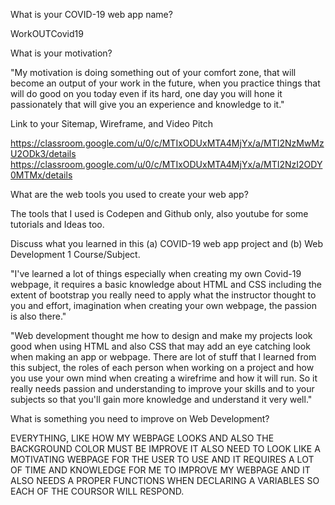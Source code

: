 What is your COVID-19 web app name?

WorkOUTCovid19

What is your motivation?

"My motivation is doing something out of your comfort zone, that will become an output of your work in the future, when you practice things that will do good on you today even if its hard, one day you will hone it passionately that will give you an experience and knowledge to it."

Link to your Sitemap, Wireframe, and Video Pitch

https://classroom.google.com/u/0/c/MTIxODUxMTA4MjYx/a/MTI2NzMwMzU2ODk3/details
https://classroom.google.com/u/0/c/MTIxODUxMTA4MjYx/a/MTI2NzI2ODY0MTMx/details

What are the web tools you used to create your web app?

The tools that I used is Codepen and Github only, also youtube for some tutorials and Ideas too.

Discuss what you learned in this (a) COVID-19 web app project and (b) Web Development 1 Course/Subject. 

"I've learned a lot of things especially when creating my own Covid-19 webpage, it requires a basic knowledge about HTML and CSS including the extent of bootstrap
you really need to apply what the instructor thought to you and effort, imagination when creating your own webpage, the passion is also there."

"Web development thought me how to design and make my projects look good when using HTML and also CSS that may add an eye catching look when making an app or webpage.
There are lot of stuff that I learned from this subject, the roles of each person when working on a project and how you use your own mind when creating a wirefrime and how it will run. So it really needs passion and understanding to improve your skills and to your subjects so that you'll gain more knowledge and understand it very well."

What is something you need to improve on Web Development?

EVERYTHING, LIKE HOW MY WEBPAGE LOOKS AND ALSO THE BACKGROUND COLOR MUST BE IMPROVE IT ALSO NEED TO LOOK LIKE A MOTIVATING WEBPAGE FOR THE USER TO USE AND IT REQUIRES A LOT OF
TIME AND KNOWLEDGE FOR ME TO IMPROVE MY WEBPAGE AND IT ALSO NEEDS A PROPER FUNCTIONS WHEN DECLARING A VARIABLES SO EACH OF THE COURSOR WILL RESPOND.
